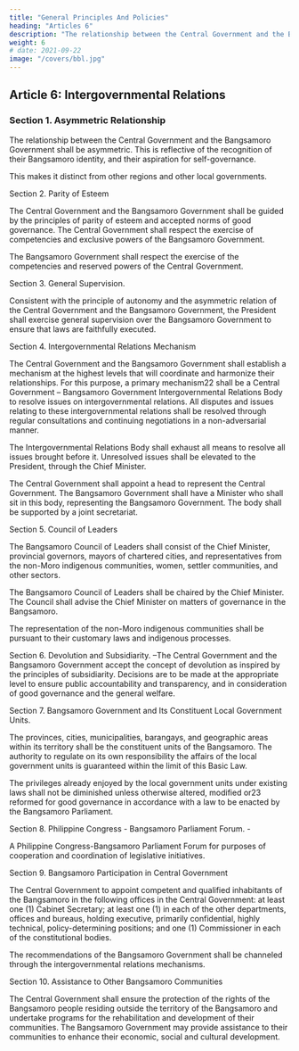 ```yaml
---
title: "General Principles And Policies"
heading: "Articles 6"
description: "The relationship between the Central Government and the Bangsamoro Government shall be asymmetric. This is reflective of the recognition of their Bangsamoro identity, and their aspiration for self-governance."
weight: 6
# date: 2021-09-22
image: "/covers/bbl.jpg"
---
```




## Article 6: Intergovernmental Relations

### Section 1. Asymmetric Relationship

The relationship between the Central Government and the Bangsamoro Government shall be asymmetric. This is reflective of
the recognition of their Bangsamoro identity, and their aspiration for self-governance.

This makes it distinct from other regions and other local governments.

Section 2. Parity of Esteem

The Central Government and the Bangsamoro Government shall be guided by the principles of parity of esteem and accepted norms of good governance. The Central Government shall respect the exercise of competencies and exclusive powers of the Bangsamoro Government. 

The Bangsamoro Government shall respect the exercise of the competencies and reserved powers of the Central Government.

Section 3. General Supervision. 

Consistent with the principle of autonomy and the asymmetric relation of the Central Government and the Bangsamoro Government, the President shall exercise general supervision over the Bangsamoro Government to ensure that laws are faithfully executed.

Section 4. Intergovernmental Relations Mechanism

The Central Government and the Bangsamoro Government shall establish a mechanism at the highest levels that will
coordinate and harmonize their relationships. For this purpose, a primary mechanism22
shall be a Central Government – Bangsamoro Government Intergovernmental Relations Body to resolve issues on intergovernmental relations. All disputes and issues relating to these intergovernmental relations shall be resolved through regular consultations and continuing negotiations in a non-adversarial manner.

The Intergovernmental Relations Body shall exhaust all means to resolve all issues brought before it. Unresolved issues shall be elevated to the President, through the Chief Minister.

The Central Government shall appoint a head to represent the Central Government. The Bangsamoro Government shall have a Minister who shall sit in this body, representing the Bangsamoro Government. The body shall be supported by a joint secretariat.

Section 5. Council of Leaders

The Bangsamoro Council of Leaders shall consist of the Chief Minister, provincial governors, mayors of chartered cities, and representatives from the non-Moro indigenous communities, women, settler communities, and other sectors. 

The Bangsamoro Council of Leaders shall be chaired by the Chief Minister. The Council shall advise the Chief Minister on matters of governance in the Bangsamoro.

The representation of the non-Moro indigenous communities shall be pursuant to their customary laws and indigenous processes.

Section 6. Devolution and Subsidiarity. –The Central Government and the Bangsamoro Government accept the concept of devolution as inspired by the principles of subsidiarity. Decisions are to be made at the appropriate level to ensure public accountability and transparency, and in consideration of good governance and the general welfare.

Section 7. Bangsamoro Government and Its Constituent Local Government Units.

The provinces, cities, municipalities, barangays, and geographic areas within its territory shall be the constituent units of the Bangsamoro. The authority to regulate on its own responsibility the affairs of the local government units is guaranteed within the limit of this Basic Law. 

The privileges already enjoyed by the local government units under existing laws shall not be diminished unless otherwise altered, modified or23 reformed for good governance in accordance with a law to be enacted by the Bangsamoro Parliament.

Section 8. Philippine Congress - Bangsamoro Parliament Forum. - 

A Philippine Congress-Bangsamoro Parliament Forum for purposes of cooperation and coordination of legislative initiatives.

Section 9. Bangsamoro Participation in Central Government

The Central Government to appoint competent and qualified inhabitants of the Bangsamoro in the following offices in the Central Government: at least one (1) Cabinet Secretary; at least one (1) in each of the other departments, offices and bureaus, holding executive, primarily confidential, highly technical, policy-determining positions; and one (1) Commissioner in each of the constitutional bodies.

The recommendations of the Bangsamoro Government shall be channeled through the intergovernmental relations mechanisms.

Section 10. Assistance to Other Bangsamoro Communities

The Central Government shall ensure the protection of the rights of the Bangsamoro people residing outside the territory of the Bangsamoro and undertake programs for the rehabilitation and development of their communities. The Bangsamoro Government may provide assistance to their communities to enhance their economic, social and cultural development.
